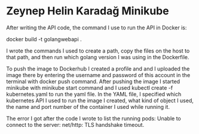 # Zeynep Helin Karadağ Minikube

After writing the API code, the command I use to run the API in Docker is:

docker build -t golangwebapi .

I wrote the commands I used to create a path, copy the files on the host to that path, and then run which golang version I was using in the Dockerfile.

To push the image to Dockerhub I created a profile and and I uploaded the image there by entering the username and password of this account in the terminal with docker push command.
After pushing the image I started minikube with minikube start command and I used kubectl create -f kubernetes.yaml to run the yaml file.
In the YAML file, I specified which kubernetes API I used to run the image I created, what kind of object I used, the name and port number of the container I used while running it.

The error I got after the code I wrote to list the running pods:
Unable to connect to the server: net/http: TLS handshake timeout.




